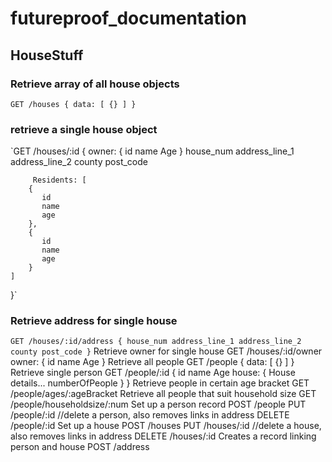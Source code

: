 # futureproof_documentation


## HouseStuff

### Retrieve array of all house objects

`GET /houses
{
    data: [
        {}
    ]
}`

### retrieve a single house object

`GET /houses/:id
{
    owner: {
           id
       name
            Age
    }
     house_num
     address_line_1
     address_line_2
         county
         post_code
         
         Residents: [
        {
           id
           name
           age
        },
        {
           id
           name
           age
        }
    ]
    
}`

### Retrieve address for single house

`GET /houses/:id/address
    {
       house_num
       address_line_1
       address_line_2
            county
            post_code
    }`
Retrieve owner for single house
GET /houses/:id/owner
    owner: {
           id
       name
            Age
    }
Retrieve all people
GET /people
{
    data: [
        {}
    ]
}
Retrieve single person
GET /people/:id
{
    id
    name
         Age
    house: {
           House details...
      numberOfPeople
    }
}
Retrieve people in certain age bracket
GET /people/ages/:ageBracket
Retrieve all people that suit household size
GET /people/householdsize/:num
Set up a person record
POST /people
PUT /people/:id
//delete a person, also removes links in address
DELETE /people/:id
Set up a house
POST /houses
PUT /houses/:id
//delete a house, also removes links in address
DELETE /houses/:id
Creates a record linking person and house
POST /address
```
